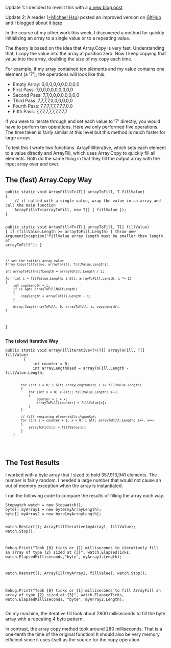 <html><body><p>Update 1: I decided to revisit this with a <a href="/2013/06/fast-array-fill-function-revisited.html">a new blog post</a></p>
<p>Update 2: A reader (<a href="https://plus.google.com/113579231183226302374">+Michael Hsu</a>) posted an improved version on <a href="https://github.com/mykohsu/Extensions/blob/master/ArrayExtensions.cs">GitHub</a> and I blogged about it <a href="/2014/04/better-array-fill-function.html">here</a></p>
<p>In the course of my other work this week, I discovered a method for quickly initializing an array to a single value or to a repeating value.</p>
<p>The theory is based on the idea that Array.Copy is very fast. Understanding that, I copy the value into the array at position zero. Now I keep copying that value into the array, doubling the size of my copy each time.</p>
<p>For example, if my array contained ten elements and my value contains one element (a '7'), the operations will look like this.</p>
<ul>
<li>Empty Array: 0,0,0,0,0,0,0,0,0,0</li>
<li>First Pass: 7,0,0,0,0,0,0,0,0,0</li>
<li>Second Pass: 7,7,0,0,0,0,0,0,0,0</li>
<li>Third Pass: 7,7,7,7,0,0,0,0,0,0</li>
<li>Fourth Pass: 7,7,7,7,7,7,7,7,0,0</li>
<li>Fifth Pass: 7,7,7,7,7,7,7,7,7,7</li>
</ul>
<p>If you were to iterate through and set each value to '7' directly, you would have to perform ten operations. Here we only performed five operations. The time taken is fairly similar at this level but this method is much faster for large arrays.</p>
<p>To test this I wrote two functions. ArrayFillIterative, which sets each element to a value directly and ArrayFill, which uses Array.Copy to quickly fill all elements. Both do the same thing in that they fill the output array with the input array over and over.</p>
<h2>The (fast) Array.Copy Way</h2>
<pre><code class="cs">public static void ArrayFill&lt;T&gt;(T[] arrayToFill, T fillValue)
{
    // if called with a single value, wrap the value in an array and call the main function
    ArrayFill&lt;T&gt;(arrayToFill, new T[] { fillValue });
}

public static void ArrayFill&lt;T&gt;(T[] arrayToFill, T[] fillValue)
{
    if (fillValue.Length &gt;= arrayToFill.Length)
    {
        throw new ArgumentException(&quot;fillValue array length must be smaller than length of arrayToFill&quot;);
    }

    // set the initial array value
    Array.Copy(fillValue, arrayToFill, fillValue.Length);

    int arrayToFillHalfLength = arrayToFill.Length / 2;

    for (int i = fillValue.Length; i &lt; arrayToFill.Length; i *= 2)
    {
        int copyLength = i;
        if (i &gt; arrayToFillHalfLength)
        {
            copyLength = arrayToFill.Length - i;
        }

        Array.Copy(arrayToFill, 0, arrayToFill, i, copyLength);
    }
}
</code></pre>
<p><b>The (slow) Iterative Way</b></p>
<pre><code class="cs">public static void ArrayFillIterative&lt;T&gt;(T[] arrayToFill, T[] fillValue)
        {
            int counter = 0;
            int arrayLengthUsed = arrayToFill.Length - fillValue.Length;

            for (int i = 0; i &lt; arrayLengthUsed; i += fillValue.Length)
            {
                for (int x = 0; x &lt;; fillValue.Length; x++)
                {
                    counter = i + x;
                    arrayToFill[counter] = fillValue[x];
                }
            }

            // fill remaining elements&lt;/span&gt;
            for (int i = counter + 1, x = 0; i &lt; arrayToFill.Length; i++, x++)
            {
                arrayToFill[i] = fillValue[x];
            }
        }
</code></pre>
<h2>The Test Results</h2>
<p>I worked with a byte array that I sized to hold 357,913,941 elements. The number is fairly random. I needed a large number that would not cause an out of memory exception when the array is instantiated.</p>
<p>I ran the following code to compare the results of filling the array each way.</p>
<pre><code class="cs">Stopwatch watch = new Stopwatch();
byte[] myArray1 = new byte[myArrayLength];
byte[] myArray2 = new byte[myArrayLength];

watch.Restart();
ArrayFillIterative(myArray1, fillValue);
watch.Stop();

Debug.Print(&quot;Took {0} ticks or {1} milliseconds to iteratively fill an array of type {2} sized at {3}&quot;, 
    watch.ElapsedTicks, watch.ElapsedMilliseconds,&quot;byte&quot;, myArray1.Length);

watch.Restart();
ArrayFill(myArray2, fillValue);
watch.Stop();

Debug.Print(&quot;Took {0} ticks or {1} milliseconds to fill ArrayFill an array of type {2} sized at {3}&quot;, 
    watch.ElapsedTicks, watch.ElapsedMilliseconds, &quot;byte&quot;, myArray2.Length);
</code></pre>
<p>On my machine, the iterative fill took about 2800 milliseconds to fill the byte array with a repeating 4 byte pattern.</p>
<p>In contrast, the array copy method took around 280 milliseconds. That is a one-tenth the time of the original function! It should also be very memory efficient since it uses itself as the source for the copy operation.</p>
</body></html>